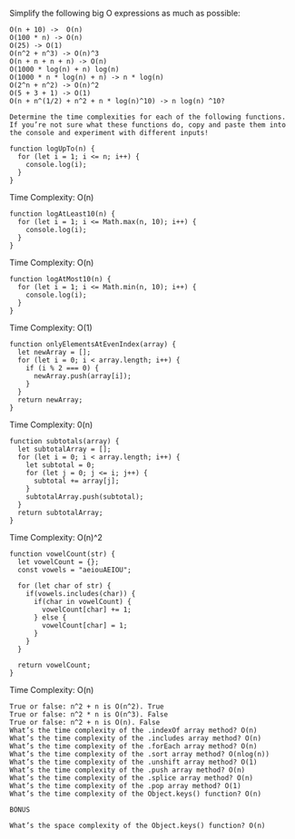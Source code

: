 Simplify the following big O expressions as much as possible:

    O(n + 10) ->  O(n)
    O(100 * n) -> O(n)
    O(25) -> O(1)
    O(n^2 + n^3) -> O(n)^3
    O(n + n + n + n) -> O(n)
    O(1000 * log(n) + n) log(n)
    O(1000 * n * log(n) + n) -> n * log(n)
    O(2^n + n^2) -> O(n)^2
    O(5 + 3 + 1) -> O(1)
    O(n + n^(1/2) + n^2 + n * log(n)^10) -> n log(n) ^10?
    
    Determine the time complexities for each of the following functions. If you’re not sure what these functions do, copy and paste them into the console and experiment with different inputs!

```
function logUpTo(n) {
  for (let i = 1; i <= n; i++) {
    console.log(i);
  }
}
```

Time Complexity: O(n)

```
function logAtLeast10(n) {
  for (let i = 1; i <= Math.max(n, 10); i++) {
    console.log(i);
  }
}
```
Time Complexity: O(n)

```
function logAtMost10(n) {
  for (let i = 1; i <= Math.min(n, 10); i++) {
    console.log(i);
  }
}
```

Time Complexity: O(1)

```
function onlyElementsAtEvenIndex(array) {
  let newArray = [];
  for (let i = 0; i < array.length; i++) {
    if (i % 2 === 0) {
      newArray.push(array[i]);
    }
  }
  return newArray;
}
```
Time Complexity: 0(n)

```
function subtotals(array) {
  let subtotalArray = [];
  for (let i = 0; i < array.length; i++) {
    let subtotal = 0;
    for (let j = 0; j <= i; j++) {
      subtotal += array[j];
    }
    subtotalArray.push(subtotal);
  }
  return subtotalArray;
}
```
Time Complexity: O(n)^2

```
function vowelCount(str) {
  let vowelCount = {};
  const vowels = "aeiouAEIOU";

  for (let char of str) {
    if(vowels.includes(char)) {
      if(char in vowelCount) {
        vowelCount[char] += 1;
      } else {
        vowelCount[char] = 1;
      }
    }
  }

  return vowelCount;
}
```
Time Complexity: O(n)


    True or false: n^2 + n is O(n^2). True
    True or false: n^2 * n is O(n^3). False
    True or false: n^2 + n is O(n). False
    What’s the time complexity of the .indexOf array method? O(n)
    What’s the time complexity of the .includes array method? O(n)
    What’s the time complexity of the .forEach array method? O(n)
    What’s the time complexity of the .sort array method? O(nlog(n))
    What’s the time complexity of the .unshift array method? O(1)
    What’s the time complexity of the .push array method? O(n)
    What’s the time complexity of the .splice array method? O(n)
    What’s the time complexity of the .pop array method? O(1)
    What’s the time complexity of the Object.keys() function? O(n)
    
    BONUS

    What’s the space complexity of the Object.keys() function? O(n)



